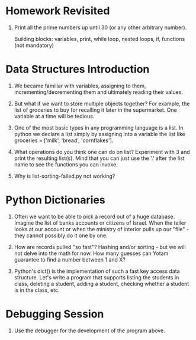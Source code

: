 # Homework Revisited

1. Print all the prime numbers up until 30 (or any other arbitrary number).

   Building blocks: variables, print, while loop, nested loops, if, functions (not mandatory)

# Data Structures Introduction

1. We became familiar with variables, assigning to them, incrementing/decrementing them
   and ultimately reading their values.
   
2. But what if we want to store multiple objects together?
   For example, the list of groceries to buy for recalling it later in the supermarket.
   One variable at a time will be tedious.

3. One of the most basic types in any programming language is a list. In python we declare
   a list simply by assigning into a variable the list like groceries = ['milk', 'bread', 'cornflakes'].

4. What operations do you think one can do on list? Experiment with 3 and print the resulting list(s).
   Mind that you can just use the '.' after the list name to see the functions you can invoke.

5. Why is list-sorting-failed.py not working? 

# Python Dictionaries

1. Often we want to be able to pick a record out of a huge database. Imagine the list of banks accounts or
   citizens of Israel. When the teller looks at our account or when the ministry of interior
   pulls up our "file" - they cannot possibly do it one by one.

2. How are records pulled "so fast"? Hashing and/or sorting - but we will not delve into the math for now.
   How many guesses can Yotam guarantee to find a number between 1 and X?

3. Python's dict() is the implementation of such a fast key access data structure.
   Let's write a program that supports listing the students in class, deleting a student,
   adding a student, checking whether a student is in the class, etc.

# Debugging Session

1. Use the debugger for the development of the program above.